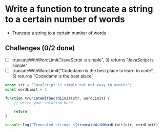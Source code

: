 # Write a function to truncate a string to a certain number of words
+ Truncate a string to a certain number of words

## Challenges (0/2 done)
- [ ] truncateWithWordLimit("JavaScript is simple", 3) returns "JavaScript is simple"
- [ ] truncateWithWordLimit("Codedamn is the best place to learn to code", 5) returns "Codedamn is the best place"

```js
const str = 'JavaScript is simple but not easy to master';
const wordLimit = 3

function truncateWithWordLimit(str, wordLimit) {
    // write your solution here

    return
}

console.log(`Truncated string: ${truncateWithWordLimit(str, wordLimit)}`)
```
